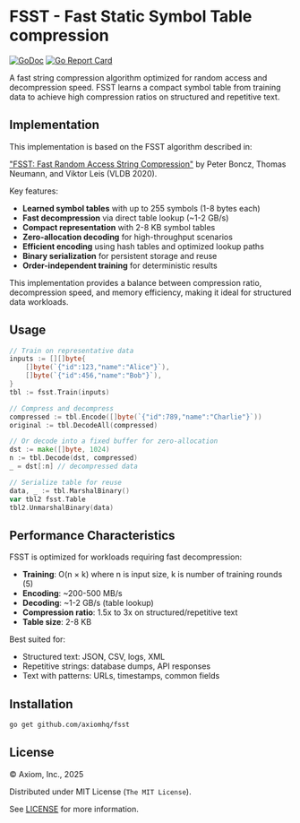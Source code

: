 # FSST - Fast Static Symbol Table compression

[![GoDoc](https://godoc.org/github.com/axiomhq/fsst?status.svg)](https://godoc.org/github.com/axiomhq/fsst) [![Go Report Card](https://goreportcard.com/badge/github.com/axiomhq/fsst)](https://goreportcard.com/report/github.com/axiomhq/fsst)

A fast string compression algorithm optimized for random access and decompression speed. FSST learns a compact symbol table from training data to achieve high compression ratios on structured and repetitive text.

## Implementation

This implementation is based on the FSST algorithm described in:

["FSST: Fast Random Access String Compression"](https://www.vldb.org/pvldb/vol13/p2649-boncz.pdf) by Peter Boncz, Thomas Neumann, and Viktor Leis (VLDB 2020).

Key features:
* **Learned symbol tables** with up to 255 symbols (1-8 bytes each)
* **Fast decompression** via direct table lookup (~1-2 GB/s)
* **Compact representation** with 2-8 KB symbol tables
* **Zero-allocation decoding** for high-throughput scenarios
* **Efficient encoding** using hash tables and optimized lookup paths
* **Binary serialization** for persistent storage and reuse
* **Order-independent training** for deterministic results

This implementation provides a balance between compression ratio, decompression speed, and memory efficiency, making it ideal for structured data workloads.

## Usage

```go
// Train on representative data
inputs := [][]byte{
    []byte(`{"id":123,"name":"Alice"}`),
    []byte(`{"id":456,"name":"Bob"}`),
}
tbl := fsst.Train(inputs)

// Compress and decompress
compressed := tbl.Encode([]byte(`{"id":789,"name":"Charlie"}`))
original := tbl.DecodeAll(compressed)

// Or decode into a fixed buffer for zero-allocation
dst := make([]byte, 1024)
n := tbl.Decode(dst, compressed)
_ = dst[:n] // decompressed data

// Serialize table for reuse
data, _ := tbl.MarshalBinary()
var tbl2 fsst.Table
tbl2.UnmarshalBinary(data)
```

## Performance Characteristics

FSST is optimized for workloads requiring fast decompression:

* **Training**: O(n × k) where n is input size, k is number of training rounds (5)
* **Encoding**: ~200-500 MB/s
* **Decoding**: ~1-2 GB/s (table lookup)
* **Compression ratio**: 1.5x to 3x on structured/repetitive text
* **Table size**: 2-8 KB

Best suited for:
* Structured text: JSON, CSV, logs, XML
* Repetitive strings: database dumps, API responses
* Text with patterns: URLs, timestamps, common fields

## Installation

```sh
go get github.com/axiomhq/fsst
```

## License

&copy; Axiom, Inc., 2025

Distributed under MIT License (`The MIT License`).

See [LICENSE](LICENSE) for more information.